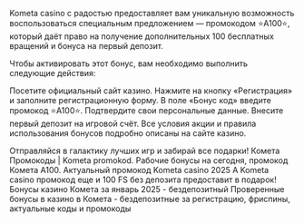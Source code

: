 Kometa casino с радостью предоставляет вам уникальную возможность воспользоваться специальным предложением — промокодом ⭐️A100⭐️, который даёт право на получение дополнительных 100 бесплатных вращений и бонуса на первый депозит.

Чтобы активировать этот бонус, вам необходимо выполнить следующие действия:

Посетите официальный сайт казино.
Нажмите на кнопку «Регистрация» и заполните регистрационную форму.
В поле «Бонус код» введите промокод ⭐️A100⭐️.
Подтвердите свои персональные данные.
Внесите первый депозит на игровой счёт.
Все условия акции и правила использования бонусов подробно описаны на сайте казино.

Отправляйся в галактику лучших игр и забирай все подарки! Комета Промокоды | Kometa promokod. Рабочие бонусы на сегодня, промокод Комета A100. Актуальный промокод Kometa casino 2025 А Kometa casino промокод еще и 100 FS без депозита предоставит в подарок! Бонусы казино Комета за январь 2025 - бездепозитный Проверенные бонусы в казино в Комета - бездепозитные за регистрацию, фриспины, актуальные коды и промокоды
